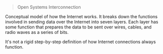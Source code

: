 > Open Systems Interconnection

Conceptual model of how the Internet works.
It breaks down the functions involved in sending data over the Internet into seven layers. Each layer has some function that prepares the data to be sent over wires, cables, and radio waves as a series of bits.

It's not a rigid step-by-step definition of how Internet connections always function.
